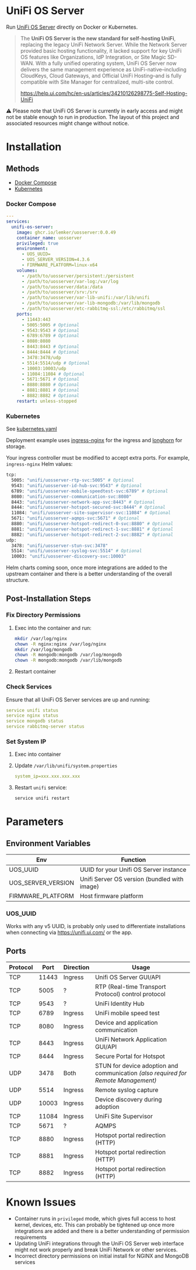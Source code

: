 # UniFi OS Server

Run [UniFi OS Server](https://blog.ui.com/article/introducing-unifi-os-server) directly on Docker or Kubernetes.

> The **UniFi OS Server is the new standard for self-hosting UniFi**, replacing the legacy UniFi Network Server. While the Network Server provided basic hosting functionality, it lacked support for key UniFi OS features like Organizations, IdP Integration, or Site Magic SD-WAN. With a fully unified operating system, UniFi OS Server now delivers the same management experience as UniFi-native–including CloudKeys, Cloud Gateways, and Official UniFi Hosting–and is fully compatible with Site Manager for centralized, multi-site control.
>
> <https://help.ui.com/hc/en-us/articles/34210126298775-Self-Hosting-UniFi>


⚠️ Please note that UniFi OS Server is currently in early access and might not be stable enough to run in production. The layout of this project and associated resources might change without notice.

# Installation

## Methods

* [Docker Compose](https://github.com/lemker/unifi-os-server/tree/main?tab=readme-ov-file#docker-compose)
* [Kubernetes](https://github.com/lemker/unifi-os-server/tree/main?tab=readme-ov-file#kubernetes)

### Docker Compose

```yaml
---
services:
  unifi-os-server:
    image: ghcr.io/lemker/uosserver:0.0.49
    container_name: uosserver
    privileged: true
    environment:
      - UOS_UUID=
      - UOS_SERVER_VERSION=4.3.6
      - FIRMWARE_PLATFORM=linux-x64
    volumes:
      - /path/to/uosserver/persistent:/persistent
      - /path/to/uosserver/var-log:/var/log
      - /path/to/uosserver/data:/data
      - /path/to/uosserver/srv:/srv
      - /path/to/uosserver/var-lib-unifi:/var/lib/unifi
      - /path/to/uosserver/var-lib-mongodb:/var/lib/mongodb
      - /path/to/uosserver/etc-rabbitmq-ssl:/etc/rabbitmq/ssl
    ports:
      - 11443:443
      - 5005:5005 # Optional
      - 9543:9543 # Optional
      - 6789:6789 # Optional
      - 8080:8080
      - 8443:8443 # Optional
      - 8444:8444 # Optional
      - 3478:3478/udp
      - 5514:5514/udp # Optional
      - 10003:10003/udp
      - 11084:11084 # Optional
      - 5671:5671 # Optional
      - 8880:8880 # Optional
      - 8881:8881 # Optional
      - 8882:8882 # Optional
    restart: unless-stopped
```

### Kubernetes

See [kubernetes.yaml](https://github.com/lemker/unifi-os-server/blob/main/kubernetes.yaml)

Deployment example uses [ingress-nginx](https://github.com/kubernetes/ingress-nginx) for the ingress and [longhorn](https://github.com/longhorn/longhorn) for storage.

Your ingress controller must be modified to accept extra ports. For example, `ingress-nginx` Helm values:

```bash
tcp:
  5005: "unifi/uosserver-rtp-svc:5005" # Optional
  9543: "unifi/uosserver-id-hub-svc:9543" # Optional
  6789: "unifi/uosserver-mobile-speedtest-svc:6789" # Optional
  8080: "unifi/uosserver-communication-svc:8080"
  8443: "unifi/uosserver-network-app-svc:8443" # Optional
  8444: "unifi/uosserver-hotspot-secured-svc:8444" # Optional
  11084: "unifi/uosserver-site-supervisor-svc:11084" # Optional
  5671: "unifi/uosserver-aqmps-svc:5671" # Optional
  8880: "unifi/uosserver-hotspot-redirect-0-svc:8880" # Optional
  8881: "unifi/uosserver-hotspot-redirect-1-svc:8881" # Optional
  8882: "unifi/uosserver-hotspot-redirect-2-svc:8882" # Optional
udp:
  3478: "unifi/uosserver-stun-svc:3478"
  5514: "unifi/uosserver-syslog-svc:5514" # Optional
  10003: "unifi/uosserver-discovery-svc:10003"
```

Helm charts coming soon, once more integrations are added to the upstream container and there is a better understanding of the overall structure.

## Post-Installation Steps

### Fix Directory Permissions


1. Exec into the container and run:

   ```bash
   mkdir /var/log/nginx 
   chown -R nginx:nginx /var/log/nginx
   mkdir /var/log/mongodb
   chown -R mongodb:mongodb /var/log/mongodb
   chown -R mongodb:mongodb /var/lib/mongodb
   ```
2. Restart container

### Check Services

Ensure that all UniFi OS Server services are up and running:

```yaml
service unifi status
service nginx status
service mongodb status
service rabbitmq-server status
```

### Set System IP


1. Exec into container
2. Update `/var/lib/unifi/system.properties`

   ```yaml
   system_ip=xxx.xxx.xxx.xxx
   ```
3. Restart `unifi` service:

   ```bash
   service unifi restart
   ```

# Parameters

## Environment Variables

| Env | Function |
|----|----|
| UOS_UUID | UUID for your Unifi OS Server instance |
| UOS_SERVER_VERSION | Unifi Server OS version (bundled with image) |
| FIRMWARE_PLATFORM | Host firmware platform |

### UOS_UUID

Works with any v5 UUID, is probably only used to differentiate installations when connecting via <https://unifi.ui.com/> or the app.

## Ports

| Protocol | Port | Direction | Usage |
|----|----|----|----|
| TCP | 11443 | Ingress | Unifi OS Server GUI/API |
| TCP | 5005 | ? | RTP (Real-time Transport Protocol) control protocol |
| TCP | 9543 | ? | UniFi Identity Hub |
| TCP | 6789 | Ingress | UniFi mobile speed test |
| TCP | 8080 | Ingress | Device and application communication |
| TCP | 8443 | Ingress | UniFi Network Application GUI/API |
| TCP | 8444 | Ingress | Secure Portal for Hotspot |
| UDP | 3478 | Both | STUN for device adoption and communication *(also required for Remote Management)* |
| UDP | 5514 | Ingress | Remote syslog capture |
| UDP | 10003 | Ingress | Device discovery during adoption |
| TCP | 11084 | Ingress | UniFi Site Supervisor |
| TCP | 5671 | ? | AQMPS |
| TCP | 8880 | Ingress | Hotspot portal redirection (HTTP) |
| TCP | 8881 | Ingress | Hotspot portal redirection (HTTP) |
| TCP | 8882 | Ingress | Hotspot portal redirection (HTTP) |

# Known Issues

* Container runs in `privileged` mode, which gives full access to host kernel, devices, etc. This can probably be tightened up once more integrations are added and there is a better understanding of permission requirements
* Updating UniFi integrations through the UniFi OS Server web interface might not work properly and break UniFi Network or other services.
* Incorrect directory permissions on initial install for NGINX and MongoDB services
